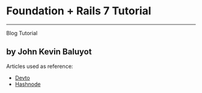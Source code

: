 # Foundation + Rails 7 Tutorial
---
Blog Tutorial

## by John Kevin Baluyot

Articles used as reference:
- [Devto](https://dev.to/jkevinbaluyot/foundation-rails-7-tutorial-2ie0)
- [Hashnode](https://webology.hashnode.dev/foundation-rails-7-tutorial)

